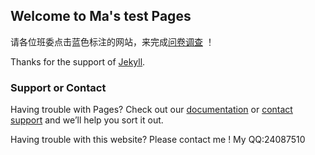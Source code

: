 ## Welcome to Ma's test Pages

请各位班委点击蓝色标注的网站，来完成[问卷调查](https://forms.office.com/Pages/ResponsePage.aspx?id=DQSIkWdsW0yxEjajBLZtrQAAAAAAAAAAAAO__dd_h3dUME9OS1VUREI0SkROUlU3VjBLNkFaRDJFUy4u)
！

Thanks for the support of [Jekyll](https://jekyllrb.com/).

### Support or Contact

Having trouble with Pages? Check out our [documentation](https://docs.github.com/categories/github-pages-basics/) or [contact support](https://github.com/contact) and we’ll help you sort it out.

Having trouble with this website? Please contact me ! My QQ:24087510
